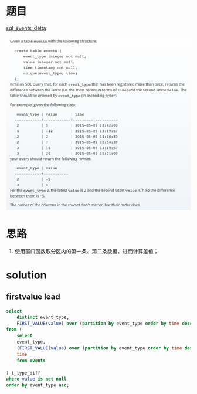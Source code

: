 # 题目
[sql_events_delta](https://app.codility.com/programmers/trainings/6/sql_events_delta/)

![](events_delta.png)

# 思路
1. 使用窗口函数取分区内的第一条、第二条数据，进而计算差值；

# solution

## firstvalue lead

```sql
select 
    distinct event_type,
    FIRST_VALUE(value) over (partition by event_type order by time desc) as value
from (
    select 
    event_type, 
    (FIRST_VALUE(value) over (partition by event_type order by time desc)	- LEAD(value) over (partition by event_type order by time desc)) as value,
    time
    from events
    
) t_type_diff
where value is not null
order by event_type asc;
```